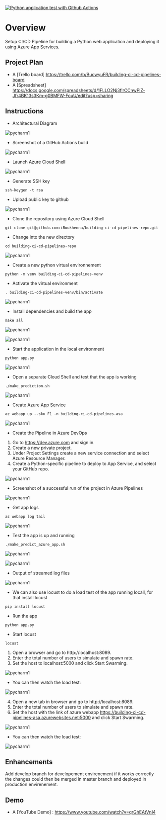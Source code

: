 [![Python application test with Github Actions](https://github.com/iBoukhenna/building-ci-cd-pipelines-repo/actions/workflows/main.yml/badge.svg)](https://github.com/iBoukhenna/building-ci-cd-pipelines-repo/actions/workflows/main.yml)

# Overview

Setup CI/CD Pipeline for building a Python web application and deploying it using Azure App Services.


## Project Plan

* A [Trello board] https://trello.com/b/BucwyuFR/building-ci-cd-pipelines-board
* A [Spreadsheet] https://docs.google.com/spreadsheets/d/1FLLO2Nj3flrCCnwPlZ-Jfr4BK13s3Km-g0BMFW-FouU/edit?usp=sharing


## Instructions

* Architectural Diagram

![pycharm1](imgs/building-ci-cd-pipelines-architecture.svg)

* Screenshot of a GitHub Actions build

![pycharm1](imgs/working-github-actions-build.PNG)

* Launch Azure Cloud Shell

![pycharm1](imgs/launch-azure-cloud-shell.PNG)

* Generate SSH key

```
ssh-keygen -t rsa
```

* Upload public key to github

![pycharm1](imgs/github-add-sshkey.PNG)

* Clone the repository using Azure Cloud Shell

```
git clone git@github.com:iBoukhenna/building-ci-cd-pipelines-repo.git
```

* Change into the new directory

```
cd building-ci-cd-pipelines-repo
```

![pycharm1](imgs/project-cloned-into-azure-cloud-shell.PNG)

* Create a new python virtual environnement

```
python -m venv building-ci-cd-pipelines-venv
```

* Activate the virtual environment

```
. building-ci-cd-pipelines-venv/bin/activate
```

![pycharm1](imgs/create-venv.PNG)

* Install dependencies and build the app

```
make all
```

![pycharm1](imgs/make-all-b.PNG)

![pycharm1](imgs/make-all-e.PNG)

* Start the application in the local environment

```
python app.py
```

![pycharm1](imgs/local-run-app.PNG)

* Open a separate Cloud Shell and test that the app is working

```
./make_prediction.sh
```

![pycharm1](imgs/local-prediction.PNG)

* Create Azure App Service

```
az webapp up --sku F1 -n building-ci-cd-pipelines-asa
```

![pycharm1](imgs/azure-app-service.PNG)

* Create the Pipeline in Azure DevOps

1. Go to https://dev.azure.com and sign in.
2. Create a new private project.
3. Under Project Settings create a new service connection and select Azure Resource Manager.
4. Create a Python-specific pipeline to deploy to App Service, and select your GitHub repo.

![pycharm1](imgs/azure-devops-pipelines.PNG)

* Screenshot of a successful run of the project in Azure Pipelines

![pycharm1](imgs/successful-run-project-azure-pipelines.PNG)

* Get app logs

```
az webapp log tail
```

![pycharm1](imgs/log-b.PNG)

* Test the app is up and running

```
./make_predict_azure_app.sh
```

![pycharm1](imgs/azure-prediction.PNG)


![pycharm1](imgs/running-on-aas.PNG)

* Output of streamed log files

![pycharm1](imgs/log-a.PNG)

* We can also use locust to do a load test of the app running locall, for that install locust

```
pip install locust
```

* Run the app

```
python app.py
```

* Start locust

```
locust
```

1. Open a browser and go to http://localhost:8089.
2. Enter the total number of users to simulate and spawn rate.
3. Set the host to localhost:5000 and click Start Swarming.

![pycharm1](imgs/run-locust.PNG)

* You can then watch the load test:

![pycharm1](imgs/result-locust.PNG)

4. Open a new tab in browser and go to http://localhost:8089.
5. Enter the total number of users to simulate and spawn rate.
6. Set the host with the link of azure webapp https://building-ci-cd-pipelines-asa.azurewebsites.net:5000 and click Start Swarming.

![pycharm1](imgs/run-locust-azure.PNG)

* You can then watch the load test:

![pycharm1](imgs/result-locust-azure.PNG)

## Enhancements

Add develop branch for developement envirenement if it works correctly the changes could then be merged in master branch and deployed in production envirenement.

## Demo

* A [YouTube Demo] : https://www.youtube.com/watch?v=qrGhEAtVnI4
